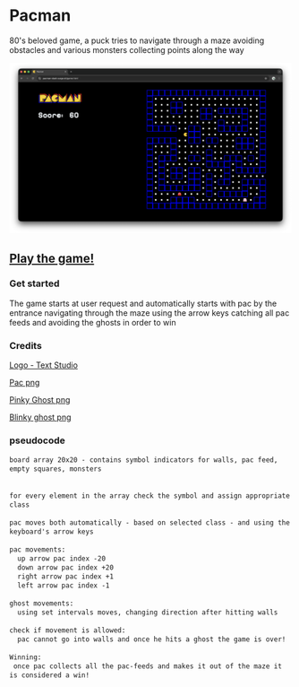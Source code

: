 # Pacman
80's beloved game, a puck tries to navigate through a maze avoiding obstacles and various monsters collecting points along the way

![pacman](Images/gameScreenshot.png)

## [Play the game!](https://pacman-dash.surge.sh/)


### Get started
The game starts at user request and automatically starts with pac by the entrance navigating through the maze using the arrow keys catching all pac feeds and avoiding the ghosts in order to win

### Credits
  [Logo - Text Studio](https://www.textstudio.com/)

  [Pac png](https://pngimg.com/image/73600)

  [Pinky Ghost png](https://www.nicepng.com/maxp/u2q8i1q8t4q8r5w7/)

  [Blinky ghost png](https://www.giantbomb.com/blinky/3005-138/)



### pseudocode
```
board array 20x20 - contains symbol indicators for walls, pac feed, empty squares, monsters


for every element in the array check the symbol and assign appropriate class

pac moves both automatically - based on selected class - and using the keyboard's arrow keys

pac movements:
  up arrow pac index -20
  down arrow pac index +20
  right arrow pac index +1
  left arrow pac index -1

ghost movements:
  using set intervals moves, changing direction after hitting walls

check if movement is allowed:
  pac cannot go into walls and once he hits a ghost the game is over!

Winning:
 once pac collects all the pac-feeds and makes it out of the maze it is considered a win!

```

